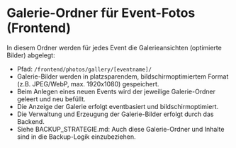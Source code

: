 # Galerie-Ordner für Event-Fotos (Frontend)

In diesem Ordner werden für jedes Event die Galerieansichten (optimierte Bilder) abgelegt:

- Pfad: `/frontend/photos/gallery/[eventname]/`
- Galerie-Bilder werden in platzsparendem, bildschirmoptimiertem Format (z.B. JPEG/WebP, max. 1920x1080) gespeichert.
- Beim Anlegen eines neuen Events wird der jeweilige Galerie-Ordner geleert und neu befüllt.
- Die Anzeige der Galerie erfolgt eventbasiert und bildschirmoptimiert.
- Die Verwaltung und Erzeugung der Galerie-Bilder erfolgt durch das Backend.
- Siehe BACKUP_STRATEGIE.md: Auch diese Galerie-Ordner und Inhalte sind in die Backup-Logik einzubeziehen.
